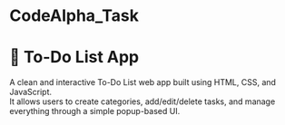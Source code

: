 # CodeAlpha_Task

# 📝 To-Do List App

A clean and interactive To-Do List web app built using HTML, CSS, and JavaScript.  
It allows users to create categories, add/edit/delete tasks, and manage everything through a simple popup-based UI.
